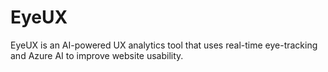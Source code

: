 # EyeUX
EyeUX is an AI-powered UX analytics tool that uses real-time eye-tracking and Azure AI to improve website usability.
